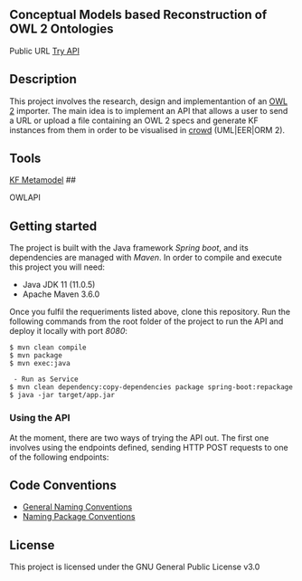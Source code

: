 ## Conceptual Models based Reconstruction of OWL 2 Ontologies

Public URL [Try API](http://crowd.fi.uncoma.edu.ar/crowd2-metamodel/metamodelapi-owlimport/src/web/index.html)

## Description
This project involves the research, design and implementantion of an [OWL 2](https://www.w3.org/TR/2012/REC-owl2-xml-serialization-20121211/) importer.
The main idea is to implement an API that allows a user to send a URL or upload a file containing an OWL 2 specs 
and generate KF instances from them in order to be visualised in [crowd](http://crowd.fi.uncoma.edu.ar) (UML|EER|ORM 2).

## Tools
[KF Metamodel](https://www.sciencedirect.com/science/article/abs/pii/S0169023X1500049X) ##

OWLAPI


## Getting started
The project is built with the Java framework *Spring boot*, and its dependencies are managed with *Maven*. In order to compile and execute this project you will need:
- Java JDK 11 (11.0.5)
- Apache Maven 3.6.0

Once you fulfil the requeriments listed above, clone this repository. Run the following commands from the root folder of the project to run the API and deploy it locally with port *8080*:
```
$ mvn clean compile
$ mvn package
$ mvn exec:java

 - Run as Service
$ mvn clean dependency:copy-dependencies package spring-boot:repackage
$ java -jar target/app.jar 
```

### Using the API
At the moment, there are two ways of trying the API out. The first one involves using the endpoints defined, sending HTTP POST requests to one of the following endpoints:


## Code Conventions
- [General Naming Conventions](https://www.oracle.com/technetwork/java/codeconventions-135099.html)
- [Naming Package Conventions](https://docs.oracle.com/javase/tutorial/java/package/namingpkgs.html)

## License

This project is licensed under the GNU General Public License v3.0
